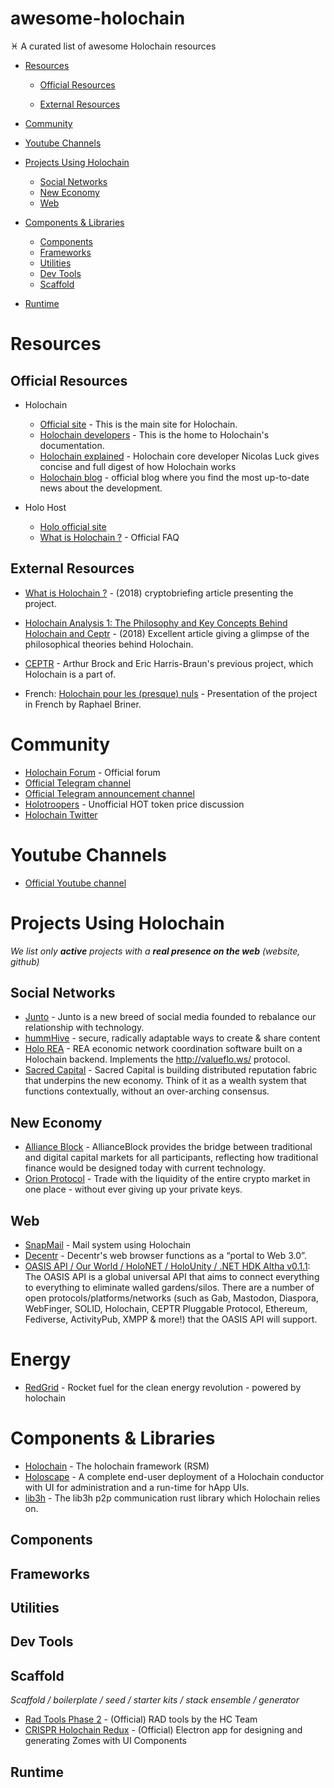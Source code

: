 # awesome-holochain

♓️ ‏A curated list of awesome Holochain resources

- [Resources](#resources)

  - [Official Resources](#official-resources)

  - [External Resources](#external-resources)

- [Community](#community)

- [Youtube Channels](#youtube-channels)

- [Projects Using Holochain](#projects-using-holochain)

  - [Social Networks](#social-networks)
  - [New Economy](#new-economy)
  - [Web](#web)

* [Components & Libraries](#components--libraries)

  - [Components](#components)
  - [Frameworks](#frameworks)
  - [Utilities](#utilities)
  - [Dev Tools](#dev-tools)
  - [Scaffold](#scaffold)

* [Runtime](#runtime)

# Resources

## Official Resources

- Holochain

  - [Official site](https://holochain.org/) - This is the main site for Holochain.
  - [Holochain developers](https://developer.holochain.org/) - This is the home to Holochain's documentation.
  - [Holochain explained](https://www.youtube.com/watch?v=hyCtYrHJebs) - Holochain core developer Nicolas Luck gives concise and full digest of how Holochain works
  - [Holochain blog](https://medium.com/holochain) - official blog where you find the most up-to-date news about the development.

- Holo Host
  - [Holo official site](https://holo.host/)
  - [What is Holochain ?](https://holo.host/faq/what-is-holochain/) - Official FAQ

## External Resources

- [What is Holochain ?](https://cryptobriefing.com/what-is-holochain-introduction-to-hot-holo/) - (2018) cryptobriefing article presenting the project.
- [Holochain Analysis 1: The Philosophy and Key Concepts Behind Holochain and Ceptr](https://www.bitrates.com/news/p/holochain-analysis-1-the-philosophy-and-key-concepts-behind-holochain-and-ceptr) - (2018) Excellent article giving a glimpse of the philosophical theories behind Holochain.
- [CEPTR](http://ceptr.org/) - Arthur Brock and Eric Harris-Braun's previous project, which Holochain is a part of.

- French:
  [Holochain pour les (presque) nuls](https://medium.com/@raphaelbriner/holochain-pour-les-presque-nuls-4d109709c1f1) - Presentation of the project in French by Raphael Briner.

# Community

- [Holochain Forum](http://forum.holochain.org/) - Official forum
- [Official Telegram channel](https://t.me/channelHolo)
- [Official Telegram announcement channel](https://t.me/holochain)
- [Holotroopers](https://t.me/holotroopers) - Unofficial HOT token price discussion
- [Holochain Twitter](https://twitter.com/holochain)

# Youtube Channels

- [Official Youtube channel](https://www.youtube.com/channel/UC9fNJMIQ9mQ4u9oyoVIqtDQ)

# Projects Using Holochain

_We list only **active** projects with a **real presence on the web** (website, github)_

## Social Networks

- [Junto](http://junto.foundation/) - Junto is a new breed of social media founded to rebalance our relationship with technology.
- [hummHive](https://humm.earth/) - secure, radically adaptable ways to create & share content
- [Holo REA](https://github.com/holo-rea) - REA economic network coordination software built on a Holochain backend. Implements the http://valueflo.ws/ protocol.
- [Sacred Capital](https://www.sacred.capital/) - Sacred Capital is building distributed reputation fabric that underpins the new economy. Think of it as a wealth system that functions contextually, without an over-arching consensus.

## New Economy

- [Alliance Block](https://allianceblock.io/) - AllianceBlock provides the bridge between traditional and digital capital markets for all participants, reflecting how traditional finance would be designed today with current technology.
- [Orion Protocol](https://www.orionprotocol.io/) - Trade with the liquidity of the entire crypto market in one place - without ever giving up your private keys.

## Web

- [SnapMail](https://github.com/glassbeadsoftware/snapmail-release) - Mail system using Holochain
- [Decentr](https://decentr.net/) - Decentr's web browser functions as a “portal to Web 3.0”.
- [OASIS API / Our World / HoloNET / HoloUnity / .NET HDK Altha v0.1.1](https://github.com/NextGenSoftwareUK/Our-World-OASIS-API-HoloNET-HoloUnity-And-.NET-HDK): The OASIS API is a global universal API that aims to connect everything to everything to eliminate walled gardens/silos. There are a number of open protocols/platforms/networks (such as Gab, Mastodon, Diaspora, WebFinger, SOLID, Holochain, CEPTR Pluggable Protocol, Ethereum, Fediverse, ActivityPub, XMPP & more!) that the OASIS API will support.

# Energy

- [RedGrid](https://redgrid.io/) - Rocket fuel for the clean energy revolution - powered by holochain

# Components & Libraries

- [Holochain](https://github.com/holochain/holochain) - The holochain framework (RSM)
- [Holoscape](https://github.com/holochain/holoscape) - A complete end-user deployment of a Holochain conductor with UI for administration and a run-time for hApp UIs.
- [lib3h](https://github.com/holochain/lib3h) - The lib3h p2p communication rust library which Holochain relies on.

## Components

## Frameworks

## Utilities

## Dev Tools

## Scaffold

_Scaffold / boilerplate / seed / starter kits / stack ensemble / generator_

- [Rad Tools Phase 2](https://github.com/holochain/RAD-Tools-Phase-2) - (Official) RAD tools by the HC Team
- [CRISPR Holochain Redux](https://github.com/holochain/CRISPR-Holochain-redux) - (Official) Electron app for designing and generating Zomes with UI Components

## Runtime
